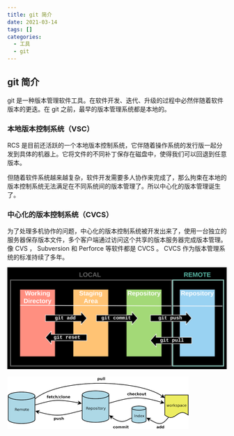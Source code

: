 ```yaml
---
title: git 简介
date: 2021-03-14
tags: []
categories:
  - 工具
  - git
---
```


## git 简介

git 是一种版本管理软件工具。在软件开发、迭代、升级的过程中必然伴随着软件版本的更迭。在 git 之前，最早的版本管理系统都是本地的。

### 本地版本控制系统（VSC）

RCS 是目前还活跃的一个本地版本控制系统，它伴随着操作系统的发行版一起分发到具体的机器上。它将文件的不同补丁保存在磁盘中，使得我们可以回退到任意版本。

但随着软件系统越来越复杂，软件开发需要多人协作来完成了，那么拘束在本地的版本控制系统无法满足在不同系统间的版本管理了。所以中心化的版本管理诞生了。

### 中心化的版本控制系统（CVCS）

为了处理多机协作的问题，中心化的版本控制系统被开发出来了，使用一台独立的服务器保存版本文件，多个客户端通过访问这个共享的版本服务器完成版本管理。像 CVS ， Subversion 和 Perforce 等软件都是 CVCS 。 CVCS 作为版本管理系统的标准持续了多年。

![picture 1](../../../../assets/%E5%B7%A5%E5%85%B7/git/git%20%E7%AE%80%E4%BB%8B/0ec01f8a271a49a67b3ad21c1e95c52f56b3b8f3a3e65eb5740d7fbf9f899ed6.png)  

![picture 2](../../../../assets/%E5%B7%A5%E5%85%B7/git/git%20%E7%AE%80%E4%BB%8B/539cd4d36127bff948a55f71ba6efe2acaba9c1dd4b4703da9314f4879b73517.png)  

